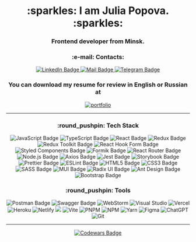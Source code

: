 <div align="center">
<h1> :sparkles: I am Julia Popova. :sparkles: </h1>
<h3> Frontend developer from Minsk.</h3>
<h3> :e-mail: Contacts: </h3>
<a href="https://www.linkedin.com/in/julia-popova-developer/" target="_blank">
    <img src="https://camo.githubusercontent.com/caa2a0724bc451a043114a0dcdeae08c5b8032d66be401e4287d366602b41f2b/68747470733a2f2f696d672e736869656c64732e696f2f62616467652f4c696e6b6564496e2d3041363643322e7376673f7374796c653d666f722d7468652d6261646765266c6f676f3d4c696e6b6564496e266c6f676f436f6c6f723d7768697465" alt="LinkedIn Badge" data-canonical-src="https://img.shields.io/badge/LinkedIn-0A66C2.svg?style=for-the-badge&amp;logo=LinkedIn&amp;logoColor=white" style="max-width: 100%;">
  </a>
    <a href="mailto:j.popova.dev@gmail.com">
   <img src="https://camo.githubusercontent.com/e682ed4e2b605f0ff9af631e4fb72c7076af82d7f2be5ba06c4d0ec1c1f88807/68747470733a2f2f696d672e736869656c64732e696f2f62616467652f476d61696c2d4541343333352e7376673f7374796c653d666f722d7468652d6261646765266c6f676f3d476d61696c266c6f676f436f6c6f723d7768697465" alt="Mail Badge" data-canonical-src="https://img.shields.io/badge/Gmail-EA4335.svg?style=for-the-badge&amp;logo=Gmail&amp;logoColor=white" style="max-width: 100%;">
   </a>
    <a href="https://t.me/veluat" target="_blank">
  <img src="https://camo.githubusercontent.com/2cbe34ae67c5c99f2cc49e88f54162f79e39e1a0289dd160a05b587e43fae161/68747470733a2f2f696d672e736869656c64732e696f2f62616467652f54656c656772616d2d3236413545342e7376673f7374796c653d666f722d7468652d6261646765266c6f676f3d54656c656772616d266c6f676f436f6c6f723d7768697465" alt="Telegram Badge" data-canonical-src="https://img.shields.io/badge/Telegram-26A5E4.svg?style=for-the-badge&amp;logo=Telegram&amp;logoColor=white" style="max-width: 100%;">
</a>  
<br/>
<h3 style="vertical-align: middle;"> You can download my resume for review in English or Russian at </h3>
    <a href="https://veluat.github.io/portfolio" target="_blank">
        <img src="https://img.shields.io/badge/Portfolio-%23000000.svg?style=for-the-badge&logo=firefox&logoColor=#FF7139" alt="portfolio" style="vertical-align: middle;">
    </a>
<hr>
<h3> :round_pushpin: Tech Stack</h3>
<img src="https://img.shields.io/badge/javascript-%23F7DF1E.svg?style=for-the-badge&logo=javascript&logoColor=%23323330" alt="JavaScript Badge">
<img src="https://img.shields.io/badge/typescript-%23007ACC.svg?style=for-the-badge&logo=typescript&logoColor=white" alt="TypeScript Badge">
<img src="https://img.shields.io/badge/react-%2320232a.svg?style=for-the-badge&logo=react&logoColor=%2361DAFB" alt="React Badge">
<img src="https://img.shields.io/badge/redux-%23593d88.svg?style=for-the-badge&logo=redux&logoColor=white" alt="Redux Badge">
<img src="https://img.shields.io/badge/redux_toolkit-%23593d88.svg?style=for-the-badge&logo=redux&logoColor=white" alt="Redux Toolkit Badge">
<img src="https://img.shields.io/badge/React%20Hook%20Form-%23EC5990.svg?style=for-the-badge&logo=reacthookform&logoColor=white" alt="React Hook Form Badge">
<img src="https://img.shields.io/badge/styled--components-DB7093?style=for-the-badge&logo=styled-components&logoColor=white" alt="Styled Components Badge">
<img src="https://img.shields.io/badge/Formik/Yup-black?style=for-the-badge&amp;logo=formik&amp;logoColor=white" alt="Formik Badge">
<img src="https://img.shields.io/badge/React_Router-CA4245?style=for-the-badge&logo=react-router&logoColor=white" alt="React Router Badge">
<img src="https://img.shields.io/badge/node.js-6DA55F?style=for-the-badge&logo=node.js&logoColor=white" alt="Node.js Badge">
<img src="https://img.shields.io/badge/Axios-5A29E4.svg?style=for-the-badge&amp;logo=Axios&amp;logoColor=white" alt="Axios Badge">
<img src="https://img.shields.io/badge/-jest-%23C21325?style=for-the-badge&logo=jest&logoColor=white" alt="Jest Badge">
<img src="https://img.shields.io/badge/-Storybook-FF4785?style=for-the-badge&logo=storybook&logoColor=white" alt="Storybook Badge">
<img src="https://img.shields.io/badge/prettier-1A2C34?style=for-the-badge&amp;logo=prettier&amp;logoColor=F7BA3E" alt="Prettier Badge">
<img src="https://img.shields.io/badge/ESLint-4B3263?style=for-the-badge&logo=eslint&logoColor=white" alt="ESLint Badge">
<img src="https://img.shields.io/badge/html5-%23E34F26.svg?style=for-the-badge&logo=html5&logoColor=white" alt="HTML5 Badge">
<img src="https://img.shields.io/badge/css3-%231572B6.svg?style=for-the-badge&logo=css3&logoColor=white" alt="CSS3 Badge">
<img src="https://img.shields.io/badge/SASS-hotpink.svg?style=for-the-badge&logo=SASS&logoColor=white" alt="SASS Badge">
<img src="https://img.shields.io/badge/MUI-%230081CB.svg?style=for-the-badge&logo=mui&logoColor=white" alt="MUI Badge">
<img src="https://img.shields.io/badge/radix%20ui-161618.svg?style=for-the-badge&logo=radix-ui&logoColor=white" alt="Radix UI Badge">
<img src="https://img.shields.io/badge/-AntDesign-%230170FE?style=for-the-badge&logo=ant-design&logoColor=white" alt="Ant Design Badge">
<img src="https://img.shields.io/badge/bootstrap-%238511FA.svg?style=for-the-badge&logo=bootstrap&logoColor=white" alt="Bootstrap Badge">

<br/>
<h3> :round_pushpin: Tools</h3>
<img src="https://img.shields.io/badge/Postman-FF6C37?style=for-the-badge&logo=postman&logoColor=white" alt="Postman Badge">
<img src="https://img.shields.io/badge/-Swagger-%23Clojure?style=for-the-badge&logo=swagger&logoColor=white" alt="Swagger Badge">
<img src="https://img.shields.io/badge/webstorm-143?style=for-the-badge&logo=webstorm&logoColor=white&color=black" alt="WebStorm">
<img src="https://img.shields.io/badge/Visual%20Studio-5C2D91.svg?style=for-the-badge&logo=visual-studio&logoColor=white" alt="Visual Studio">
<img src="https://img.shields.io/badge/vercel-%23000000.svg?style=for-the-badge&logo=vercel&logoColor=white" alt="Vercel">
<img src="https://img.shields.io/badge/heroku-%23430098.svg?style=for-the-badge&logo=heroku&logoColor=white" alt="Heroku">
<img src="https://img.shields.io/badge/netlify-%23000000.svg?style=for-the-badge&logo=netlify&logoColor=#00C7B7" alt="Netlify">
<img src="https://img.shields.io/badge/github%20pages-121013?style=for-the-badge&logo=github&logoColor=white alt="Github Page">
<img src="https://img.shields.io/badge/vite-%23646CFF.svg?style=for-the-badge&logo=vite&logoColor=white" alt="Vite">
<img src="https://img.shields.io/badge/pnpm-%234a4a4a.svg?style=for-the-badge&logo=pnpm&logoColor=f69220" alt="PNPM">
<img src="https://img.shields.io/badge/NPM-%23CB3837.svg?style=for-the-badge&logo=npm&logoColor=white" alt="NPM">
<img src="https://img.shields.io/badge/yarn-%232C8EBB.svg?style=for-the-badge&logo=yarn&logoColor=white" alt="Yarn">
<img src="https://img.shields.io/badge/figma-%23F24E1E.svg?style=for-the-badge&logo=figma&logoColor=white" alt="Figma">
<img src="https://img.shields.io/badge/chatGPT-74aa9c?style=for-the-badge&logo=openai&logoColor=white" alt="ChatGPT">
<img src="https://img.shields.io/badge/git-%23F05033.svg?style=for-the-badge&logo=git&logoColor=white" alt="Git">
<br/>
<hr>
<a href="https://www.codewars.com/users/veluat" target="_blank">
  <img src="https://www.codewars.com/users/veluat/badges/large" alt="Codewars Badge">
</a>
</div>


 
